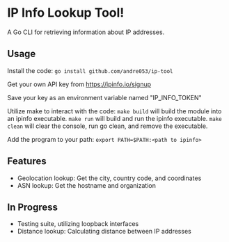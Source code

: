# IP Info Lookup Tool!
A Go CLI for retrieving information about IP addresses.
## Usage
Install the code:
`go install github.com/andre053/ip-tool`

Get your own API key from https://ipinfo.io/signup

Save your key as an environment variable named "IP_INFO_TOKEN"

Utilize make to interact with the code: 
`make build` will build the module into an ipinfo executable.
`make run` will build and run the ipinfo executable.
`make clean` will clear the console, run go clean, and remove the executable.

Add the program to your path:
`export PATH=$PATH:<path to ipinfo>`

## Features
- Geolocation lookup: Get the city, country code, and coordinates
- ASN lookup: Get the hostname and organization


## In Progress
- Testing suite, utilizing loopback interfaces
- Distance lookup: Calculating distance between IP addresses